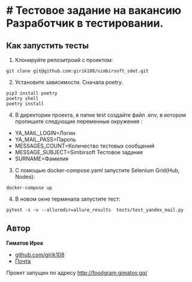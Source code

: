 # # Тестовое задание на вакансию Разработчик в тестировании.

## Как запустить тесты
1) Клонируйте репозитроий с проектом:
```
git clone git@github.com:girik108/simbirsoft_sdet.git

```
2) Установите зависимости. Сначала poetry.
```
pip3 install poetry
poetry shell
poetry install

```
4) В директории проекта, в папке test создайте файл .env, в котором пропишите следующие переменные окружения :
 - YA_MAIL_LOGIN=Логин 
 - YA_MAIL_PASS=Пароль
 - MESSAGES_COUNT=Количество тестовых сообщений
 - MESSAGE_SUBJECT=Simbirsoft Тестовое задание
 - SURNAME=Фамилия
 
3) С помощью docker-compose.yaml запустите Selenium Grid(Hub, Nodes):
```
docker-compose up
```
4)  В новом окне терминала запустите тест:
```
pytest -s -v --alluredir=allure_results  tests/test_yandex_mail.py
```

## Автор

**Гиматов Ирек**

* [github.com/girik108](https://github.com/girik108)
* [Почта](mailto:gimatovig@yandex.ru)

Проект запущен по адресу http://foodgram.gimatov.gq/
